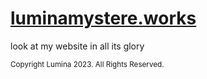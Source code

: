 # [luminamystere.works](https://luminamystere.works)

look at my website in all its glory

<sub>Copyright Lumina 2023. All Rights Reserved.</sub>